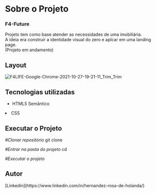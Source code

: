 <div>
  <h1>Sobre o Projeto</h1>

  <h3>F4-Future</h3> 
  <p>Projeto tem como base atender as necessidades de uma imobiliária.</br>
     A ideia era construir a identidade visual do zero e aplcar em uma landing page.</br>
     (Projeto em andamento)
  </p>
<h2>Layout</h2>

![F4LIFE-Google-Chrome-2021-10-27-19-21-11_Trim_Trim](https://user-images.githubusercontent.com/82759865/139156442-414a1b52-411a-4e71-881b-c6753190c2da.gif)

<h2>Tecnologias utilizadas</h2>

<ul>
  <li>HTML5 Semântico</ul>
    <li>CSS</ul>
</ul>

<h2>Executar o Projeto</h2>

<i>#Clonar repositório</i>
git clone 

<i>#Entrar na pasta do projeto</i>
cd 

<i>#Executar o projeto</i>

<h2>Autor</h2> 
[Linkedin](https://www.linkedin.com/in/hernandez-rosa-de-holanda/)
</div> 
